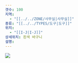 ```yaml
---
갯수: 100
지역:
  - "[[../../ZONE/사무실|사무실]]"
종류: "[[../../TYPES/도구|도구]]"
위치:
  - "[[I-J|I-J]]"
상세위치: 흰색 바구니
설명:
---
```

![](http://192.168.50.22/images/240608_IMG_0237.jpg)